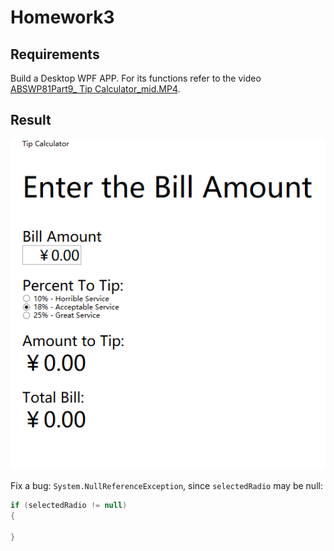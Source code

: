 # Homework3

## Requirements

Build a Desktop WPF APP. For its functions refer to the video [ABSWP81Part9_ Tip Calculator_mid.MP4](https://channel9.msdn.com/Series/Windows-Phone-8-1-Development-for-Absolute-Beginners).

## Result

![](video/sample.gif)

Fix a bug: `System.NullReferenceException`, since `selectedRadio` may be null: 

``` c#
if (selectedRadio != null)
{
    
}
```